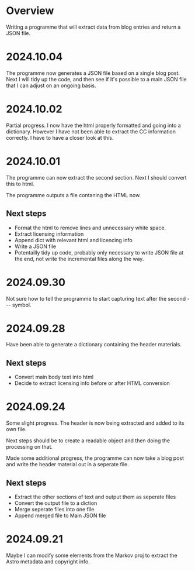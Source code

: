 # Overview

Writing a programme that will extract data from blog entries and return a JSON file.

# 2024.10.04

The programme now generates a JSON file based on a single blog post. Next I will tidy up the code, and then see if it's possible to a main JSON file that I can adjust on an ongoing basis.

# 2024.10.02

Partial progress. I now have the html properly formatted and going into a dictionary. However I have not been able to extract the CC information correctly. I have to have a closer look at this.

# 2024.10.01

The programme can now extract the second section. Next I should convert this to html.

The programme outputs a file contaning the HTML now.

## Next steps
- Format the html to remove lines and unnecessary white space.
- Extract licensing information
- Append dict with relevant html and licencing info
- Write a JSON file
- Potentailly tidy up code, probably only necessary to write JSON file at the end, not write the incremental files along the way.

# 2024.09.30

Not sure how to tell the programme to start capturing text after the second --- symbol.

# 2024.09.28

Have been able to generate a dictionary containing the header materials.

## Next steps
- Convert main body text into html
- Decide to extract licensing info before or after HTML conversion

# 2024.09.24

Some slight progress. The header is now being extracted and added to its own file.

Next steps should be to create a readable object and then doing the processing on that.

Made some additional progress, the programme can now take a blog post and write the header material out in a seperate file.

## Next steps

- Extract the other sections of text and output them as seperate files
- Convert the output file to a diction 
- Merge seperate files into one file
- Append merged file to Main JSON file

# 2024.09.21

Maybe I can modify some elements from the Markov proj to extract the Astro metadata and copyright info.
